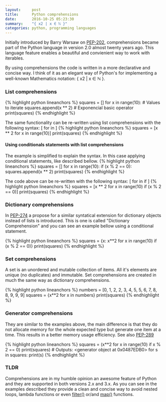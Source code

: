 ```yaml
---
layout:     post
title:      Python comprehensions
date:       2016-10-25 05:23:30
summary:    "{ x2 | x ∈ ℕ }"
categories: python, programming languages
---
```


Initially introduced by Barry Warsaw on <a href="https://www.python.org/dev/peps/pep-0202/" target="_blank">PEP-202</a>, comprehensions became part of the Python language in version 2.0 almost twenty years ago. This language feature enables a beautiful and convienient way to work with iterables. 
 
By using comprehensions the code is written in a more declarative and concise way. I think of it as an elegant way of Python's for implementing a well-known Mathematics notation: { x2 | x ∈ ℕ }.
 
### List comprehensions
{% highlight python lineanchors %}
squares = []
for x in range(10): # Values to iterate
    squares.append(x ** 2) # Exponencial basic operator
print(squares) 
{% endhighlight %}
 
The same functionality can be re-written using list comprehensions with the following syntax: [ <expression> for <element> in <iterable> ]
{% highlight python lineanchors %}
squares = [x ** 2 for x in range(10)]
print(squares)
{% endhighlight %}
 
#### Using conditionals statements with list comprehensions
The example is simplified to explain the syntax. In this case applying conditional statements, like described bellow.
{% highlight python lineanchors %}
squares = []
for x in range(10):
    if (x % 2 == 0):
        squares.append(x ** 2)
print(squares)
{% endhighlight %}
 
The code above can be re-written with the following syntax: [ <expression> for <element> in <iterable> if <condition> ]
{% highlight python lineanchors %}
squares = [x ** 2 for x in range(10) if (x % 2 == 0)]
print(squares)
{% endhighlight %}

### Dictionary comprehensions
In <a href="https://www.python.org/dev/peps/pep-0274/" target="_blank">PEP-274</a> a propose for a similar syntatical extension for dictionary objects instead of lists is introduced. This is one is called "Dictionary Comprehension" and you can see an example bellow using a conditional statement. 

{% highlight python lineanchors %}
squares = {x: x**2 for x in range(10) if (x % 2 == 0)}
print(squares)
{% endhighlight %}

### Set comprehensions
A set is an unordered and mutable collection of items. All it's elements are unique (no duplicates) and immutable. Set comprehensions are created in much the same way as dictionary comprehensions.

{% highlight python lineanchors %}
numbers = [0, 1, 2, 2, 3, 4, 5, 5, 6, 7, 8, 8, 9, 9, 9]
squares = {x**2 for x in numbers}
print(squares)
{% endhighlight %}

### Generator comprehensions
They are similar to the examples above, the main difference is that they do not allocate memory for the whole expected type but generate one item at a time. This results in a better memory usage efficiency. See also <a href="https://www.python.org/dev/peps/pep-0289/" target="_blank">PEP-289</a> 

{% highlight python lineanchors %}
squares = (x**2 for x in range(10) if x % 2 == 0)
print(squares)     # Outputs: <generator object <genexpr> at 0x0487EDB0>
for s in squares:
    print(s)
{% endhighlight %}


### TLDR
Comprehensions are in my humble opinion an awesome feature of Python and they are supported in both versions 2.x and 3.x. As you can see in the examples described they provide a clean and concise way to avoid nested loops, lambda functions or even <a href="https://docs.python.org/3.7/library/functions.html#filter" target="_blank">filter()</a> or/and <a href="https://docs.python.org/3.7/library/functions.html#map" target="_blank">map()</a> functions. 